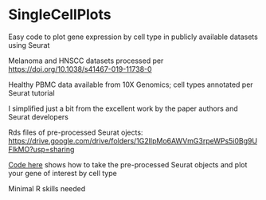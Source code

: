 # SingleCellPlots
Easy code to plot gene expression by cell type in publicly available datasets using Seurat

Melanoma and HNSCC datasets processed per https://doi.org/10.1038/s41467-019-11738-0

Healthy PBMC data available from 10X Genomics; cell types annotated per Seurat tutorial

I simplified just a bit from the excellent work by the paper authors and Seurat developers

Rds files of pre-processed Seurat ojects: https://drive.google.com/drive/folders/1G2IlpMo6AWVmG3rpeWPs5i0Bg9UFlkMO?usp=sharing

[Code here](scplots.R) shows how to take the pre-processed Seurat objects and plot your gene of interest by cell type

Minimal R skills needed
